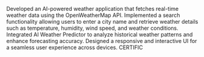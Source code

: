 Developed an AI-powered weather application that fetches real-time weather data using the OpenWeatherMap API. 
Implemented a search functionality allowing users to enter a city name and retrieve weather details such as temperature, 
humidity, wind speed, and weather conditions. Integrated AI Weather Predictor to analyze historical weather patterns 
and enhance forecasting accuracy. Designed a responsive and interactive UI for a seamless user experience across 
devices. 
CERTIFIC
